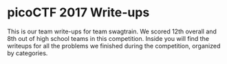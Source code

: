 # picoCTF 2017 Write-ups

This is our team write-ups for team swagtrain. We scored 12th overall and 8th out of high school teams in this competition. Inside you will find the writeups for all the problems we finished during the competition, organized by categories.
